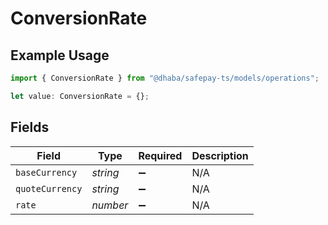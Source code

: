 # ConversionRate

## Example Usage

```typescript
import { ConversionRate } from "@dhaba/safepay-ts/models/operations";

let value: ConversionRate = {};
```

## Fields

| Field              | Type               | Required           | Description        |
| ------------------ | ------------------ | ------------------ | ------------------ |
| `baseCurrency`     | *string*           | :heavy_minus_sign: | N/A                |
| `quoteCurrency`    | *string*           | :heavy_minus_sign: | N/A                |
| `rate`             | *number*           | :heavy_minus_sign: | N/A                |